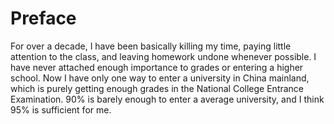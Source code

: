 # Preface

For over a decade, I have been basically killing my time, paying little attention to the class, and leaving homework undone whenever possible. I have never attached enough importance to grades or entering a higher school. Now I have only one way to enter a university in China mainland, which is purely getting enough grades in the National College Entrance Examination. 90% is barely enough to enter a average university, and I think 95% is sufficient for me.

